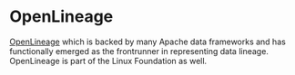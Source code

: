 # OpenLineage

 [OpenLineage](https://openlineage.io/) which is backed by many Apache data frameworks and has functionally emerged as the frontrunner in representing data lineage. OpenLineage is part of the Linux Foundation as well.
 